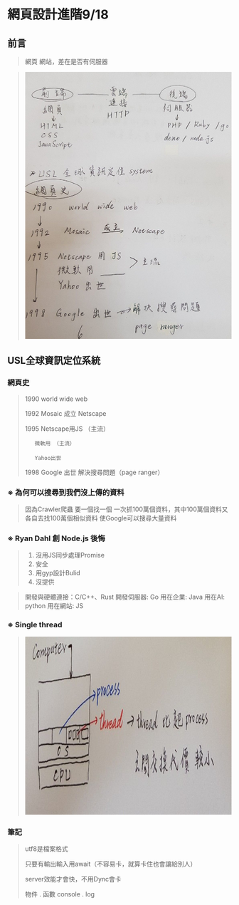 # 網頁設計進階9/18

## 前言
> 網頁 網站，差在是否有伺服器

> <img src="./Picture/09181.jpg" height=600 weight=400 />

## USL全球資訊定位系統
### 網頁史 
>1990  world wide web 
> 
>1992  Mosaic 成立 Netscape 
> 
>1995  Netscape用JS （主流）
>
>        微軟用 （主流）
>
>        Yahoo出世 
> 
>1998  Google 出世 解決搜尋問題（page ranger） 
 
### ※  為何可以搜尋到我們沒上傳的資料 
>因為Crawler爬蟲 要一個找一個 
>一次抓100萬個資料，其中100萬個資料又各自去找100萬個相似資料 
>使Google可以搜尋大量資料 
 
### ※ Ryan Dahl 創 Node.js 後悔 
>1. 沒用JS同步處理Promise 
>2. 安全 
>3. 用gyp設計Bulid 
>4. 沒提供 
 
>開發與硬體連接：C/C++、Rust 
>開發伺服器: Go 
>用在企業: Java 
>用在AI: python 
>用在網站: JS 

### ※ Single thread

> <img src="./Picture/09182.jpg" height=400 weight=600 />

### 筆記
>utf8是檔案格式 
> 
>只要有輸出輸入用await（不容易卡，就算卡住也會讓給別人） 
> 
>server效能才會快，不用Dync會卡
>
>物件 . 函數 console . log
